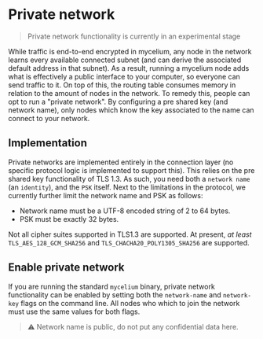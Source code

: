 # Private network

> Private network functionality is currently in an experimental stage

While traffic is end-to-end encrypted in mycelium, any node in the network learns
every available connected subnet (and can derive the associated default address
in that subnet). As a result, running a mycelium node adds what is effectively
a public interface to your computer, so everyone can send traffic to it. On top
of this, the routing table consumes memory in relation to the amount of nodes in
the network. To remedy this, people can opt to run a "private network". By configuring
a pre shared key (and network name), only nodes which know the key associated to
the name can connect to your network.

## Implementation

Private networks are implemented entirely in the connection layer (no specific
protocol logic is implemented to support this). This relies on the pre shared key
functionality of TLS 1.3. As such, you need both a `network name` (an `identity`),
and the `PSK` itself. Next to the limitations in the protocol, we currently further
limit the network name and PSK as follows:

- Network name must be a UTF-8 encoded string of 2 to 64 bytes.
- PSK must be exactly 32 bytes.

Not all cipher suites supported in TLS1.3 are supported. At present, _at least_
`TLS_AES_128_GCM_SHA256` and `TLS_CHACHA20_POLY1305_SHA256` are supported.

## Enable private network

If you are running the standard `mycelium` binary, private network functionality
can be enabled by setting both the `network-name` and `network-key` flags on the
command line. All nodes who which to join the network must use the same values
for both flags.

> ⚠️ Network name is public, do not put any confidential data here.
